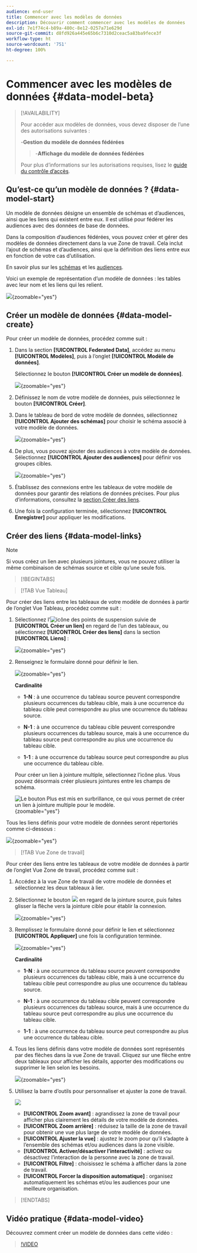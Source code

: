 ```yaml
---
audience: end-user
title: Commencer avec les modèles de données
description: Découvrir comment commencer avec les modèles de données
exl-id: 7e1f74c4-b89a-480c-8e12-0257a71e629d
source-git-commit: d8fd926a445e65b6c7310d2ceac5a83ba9fece3f
workflow-type: ht
source-wordcount: '751'
ht-degree: 100%

---
```



# Commencer avec les modèles de données {#data-model-beta}

>[!AVAILABILITY]
>
>Pour accéder aux modèles de données, vous devez disposer de l’une des autorisations suivantes :
>
>-**Gestion du modèle de données fédérées**
>>-**Affichage du modèle de données fédérées**
>
>Pour plus d’informations sur les autorisations requises, lisez le [guide du contrôle d’accès](/help/governance-privacy-security/access-control.md).

## Qu’est-ce qu’un modèle de données ? {#data-model-start}

Un modèle de données désigne un ensemble de schémas et d’audiences, ainsi que les liens qui existent entre eux. Il est utilisé pour fédérer les audiences avec des données de base de données.

Dans la composition d’audiences fédérées, vous pouvez créer et gérer des modèles de données directement dans la vue Zone de travail. Cela inclut l’ajout de schémas et d’audiences, ainsi que la définition des liens entre eux en fonction de votre cas d’utilisation.

En savoir plus sur les [schémas](../customer/schemas.md#schema-start) et les [audiences](../start/audiences.md).

Voici un exemple de représentation d’un modèle de données : les tables avec leur nom et les liens qui les relient.

![](assets/datamodel.png){zoomable="yes"}

## Créer un modèle de données {#data-model-create}

Pour créer un modèle de données, procédez comme suit :

1. Dans la section **[!UICONTROL Federated Data]**, accédez au menu **[!UICONTROL Modèles]**, puis à l’onglet **[!UICONTROL Modèle de données]**.

   Sélectionnez le bouton **[!UICONTROL Créer un modèle de données]**.

   ![](assets/datamodel_create.png){zoomable="yes"}

2. Définissez le nom de votre modèle de données, puis sélectionnez le bouton **[!UICONTROL Créer]**.

3. Dans le tableau de bord de votre modèle de données, sélectionnez **[!UICONTROL Ajouter des schémas]** pour choisir le schéma associé à votre modèle de données.

   ![](assets/datamodel_schemas.png){zoomable="yes"}

4. De plus, vous pouvez ajouter des audiences à votre modèle de données. Sélectionnez **[!UICONTROL Ajouter des audiences]** pour définir vos groupes cibles.

   ![](assets/datamodel-audiences.png){zoomable="yes"}

5. Établissez des connexions entre les tableaux de votre modèle de données pour garantir des relations de données précises. Pour plus d’informations, consultez la [section Créer des liens](#data-model-links).

6. Une fois la configuration terminée, sélectionnez **[!UICONTROL Enregistrer]** pour appliquer les modifications.

## Créer des liens {#data-model-links}

>[!NOTE]
>
>Si vous créez un lien avec plusieurs jointures, vous ne pouvez utiliser la même combinaison de schémas source et cible qu’une seule fois.

>[!BEGINTABS]

>[!TAB Vue Tableau]

Pour créer des liens entre les tableaux de votre modèle de données à partir de l’onglet Vue Tableau, procédez comme suit :

1. Sélectionnez l’![icône des points de suspension](/help/assets/icons/more.png) suivie de **[!UICONTROL Créer un lien]** en regard de l’un des tableaux, ou sélectionnez **[!UICONTROL Créer des liens]** dans la section **[!UICONTROL Liens]** :

   ![](assets/datamodel_createlinks.png){zoomable="yes"}

2. Renseignez le formulaire donné pour définir le lien.

   ![](assets/datamodel_link.png){zoomable="yes"}

   **Cardinalité**

   * **1-N** : à une occurrence du tableau source peuvent correspondre plusieurs occurrences du tableau cible, mais à une occurrence du tableau cible peut correspondre au plus une occurrence du tableau source.

   * **N-1** : à une occurrence du tableau cible peuvent correspondre plusieurs occurrences du tableau source, mais à une occurrence du tableau source peut correspondre au plus une occurrence du tableau cible.

   * **1-1** : à une occurrence du tableau source peut correspondre au plus une occurrence du tableau cible.

   Pour créer un lien à jointure multiple, sélectionnez l’icône plus. Vous pouvez désormais créer plusieurs jointures entre les champs de schéma.

   ![Le bouton Plus est mis en surbrillance, ce qui vous permet de créer un lien à jointure multiple pour le modèle.](assets/multi-join.png){zoomable="yes"}

Tous les liens définis pour votre modèle de données seront répertoriés comme ci-dessous :

![](assets/datamodel_alllinks.png){zoomable="yes"}

>[!TAB Vue Zone de travail]

Pour créer des liens entre les tableaux de votre modèle de données à partir de l’onglet Vue Zone de travail, procédez comme suit :

1. Accédez à la vue Zone de travail de votre modèle de données et sélectionnez les deux tableaux à lier.

2. Sélectionnez le bouton ![](assets/do-not-localize/Smock_AddCircle_18_N.svg) en regard de la jointure source, puis faites glisser la flèche vers la jointure cible pour établir la connexion.

   ![](assets/datamodel.gif){zoomable="yes"}

3. Remplissez le formulaire donné pour définir le lien et sélectionnez **[!UICONTROL Appliquer]** une fois la configuration terminée.

   ![](assets/datamodel-canvas-1.png){zoomable="yes"}

   **Cardinalité**

   * **1-N** : à une occurrence du tableau source peuvent correspondre plusieurs occurrences du tableau cible, mais à une occurrence du tableau cible peut correspondre au plus une occurrence du tableau source.

   * **N-1** : à une occurrence du tableau cible peuvent correspondre plusieurs occurrences du tableau source, mais à une occurrence du tableau source peut correspondre au plus une occurrence du tableau cible.

   * **1-1** : à une occurrence du tableau source peut correspondre au plus une occurrence du tableau cible.

4. Tous les liens définis dans votre modèle de données sont représentés par des flèches dans la vue Zone de travail. Cliquez sur une flèche entre deux tableaux pour afficher les détails, apporter des modifications ou supprimer le lien selon les besoins.

   ![](assets/datamodel-canvas-2.png){zoomable="yes"}

5. Utilisez la barre d’outils pour personnaliser et ajuster la zone de travail.

   ![](assets/datamodel-canvas-3.png)

   * **[!UICONTROL Zoom avant]** : agrandissez la zone de travail pour afficher plus clairement les détails de votre modèle de données.
   * **[!UICONTROL Zoom arrière]** : réduisez la taille de la zone de travail pour obtenir une vue plus large de votre modèle de données.
   * **[!UICONTROL Ajuster la vue]** : ajustez le zoom pour qu’il s’adapte à l’ensemble des schémas et/ou audiences dans la zone visible.
   * **[!UICONTROL Activer/désactiver l’interactivité]** : activez ou désactivez l’interaction de la personne avec la zone de travail.
   * **[!UICONTROL Filtre]** : choisissez le schéma à afficher dans la zone de travail.
   * **[!UICONTROL Forcer la disposition automatique]** : organisez automatiquement les schémas et/ou les audiences pour une meilleure organisation.

>[!ENDTABS]

## Vidéo pratique {#data-model-video}

Découvrez comment créer un modèle de données dans cette vidéo :

>[!VIDEO](https://video.tv.adobe.com/v/3432020)
